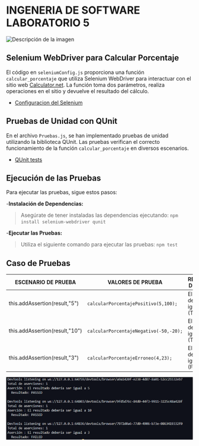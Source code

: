 # INGENERIA DE SOFTWARE LABORATORIO 5
<img src="https://upload.wikimedia.org/wikipedia/commons/thumb/9/9f/Selenium_logo.svg/2560px-Selenium_logo.svg.png" alt="Descripción de la imagen" >

## Selenium WebDriver para Calcular Porcentaje


El código en `seleniumConfig.js` proporciona una función `calcular_porcentaje` que utiliza Selenium WebDriver para interactuar con el sitio web [Calculator.net](http://www.calculator.net/). La función toma dos parámetros, realiza operaciones en el sitio y devuelve el resultado del cálculo.

- [Configuracion del Selenium ](seleniumConfig.js)

##  Pruebas de Unidad con QUnit
En el archivo `Pruebas.js`, se han implementado pruebas de unidad utilizando la biblioteca QUnit. Las pruebas verifican el correcto funcionamiento de la función `calcular_porcentaje` en diversos escenarios.

- [QUnit tests ](Pruebas.js)

## Ejecución de las Pruebas

Para ejecutar las pruebas, sigue estos pasos:

-**Instalación de Dependencias:**
> Asegúrate de tener instaladas las dependencias ejecutando:
`npm install selenium-webdriver qunit`

-**Ejecutar las Pruebas:**
> Utiliza el siguiente comando para ejecutar las pruebas:
`npm test`


## Caso de Pruebas


|       ESCENARIO DE PRUEBA     |VALORES DE PRUEBA    |RESULTADO DE PRUEBA    |
|----------------|-------------------------------|-----------------------------|
|this.addAssertion(result,"5")|`calcularPorcentajePositivo(5,100);`|El resultado debería ser igual a 5 (TRUE) |
|this.addAssertion(result,"10")|`calcularPorcentajeNegativo(-50,-20);`|El resultado debería ser igual a 10 (TRUE) |
|this.addAssertion(result,"3")|`calcularPorcentajeErroneo(4,23);`|El resultado debería ser igual a 3 (FALSE) |

<img src="/Captura de pantalla 2023-11-20 112535.png" alt="Descripción de la imagen" >


